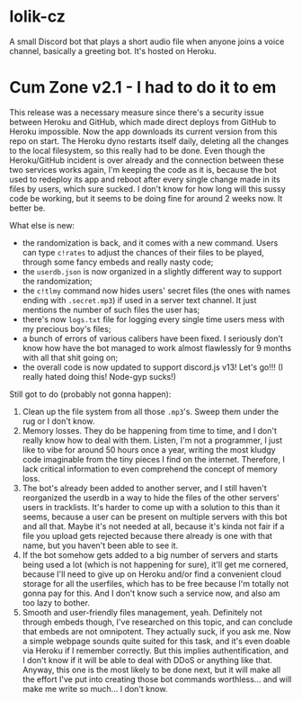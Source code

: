 # lolik-cz
A small Discord bot that plays a short audio file when anyone joins a voice channel, basically a greeting bot. It's hosted on Heroku.

# Cum Zone v2.1 - I had to do it to em
This release was a necessary measure since there's a security issue between Heroku and GitHub, which made direct deploys from GitHub to Heroku impossible. 
Now the app downloads its current version from this repo on start. The Heroku dyno restarts itself daily, deleting all the changes to the local filesystem, so this really had to be done. Even though the Heroku/GitHub incident is over already and the connection between these two services works again, I'm keeping the code as it is, because the bot used to redeploy its app and reboot after every single change made in its files by users, which sure sucked. I don't know for how long will this sussy code be working, but it seems to be doing fine for around 2 weeks now. It better be.

What else is new:
- the randomization is back, and it comes with a new command. Users can type `c!rates` to adjust the chances of their files to be played, through some fancy embeds and really nasty code;
- the `userdb.json` is now organized in a slightly different way to support the randomization;
- the `c!tlmy` command now hides users' secret files (the ones with names ending with `.secret.mp3`) if used in a server text channel. It just mentions the number of such files the user has;
- there's now `logs.txt` file for logging every single time users mess with my precious boy's files;
- a bunch of errors of various calibers have been fixed. I seriously don't know how have the bot managed to work almost flawlessly for 9 months with all that shit going on;
- the overall code is now updated to support discord.js v13! Let's go!!! (I really hated doing this! Node-gyp sucks!)

Still got to do (probably not gonna happen):
1. Сlean up the file system from all those `.mp3`'s. Sweep them under the rug or I don't know.
2. Memory losses. They do be happening from time to time, and I don't really know how to deal with them. Listen, I'm not a programmer, I just like to vibe for around 50 hours once a year, writing the most kludgy code imaginable from the tiny pieces I find on the internet. Therefore, I lack critical information to even comprehend the concept of memory loss.
3. The bot's already been added to another server, and I still haven't reorganized the userdb in a way to hide the files of the other servers' users in tracklists. It's harder to come up with a solution to this than it seems, because a user can be present on multiple servers with this bot and all that. Maybe it's not needed at all, because it's kinda not fair if a file you upload gets rejected because there already is one with that name, but you haven't been able to see it.
4. If the bot somehow gets added to a big number of servers and starts being used a lot (which is not happening for sure), it'll get me cornered, because I'll need to give up on Heroku and/or find a convenient cloud storage for all the userfiles, which has to be free because I'm totally not gonna pay for this. And I don't know such a service now, and also am too lazy to bother.
5. Smooth and user-friendly files management, yeah. Definitely not through embeds though, I've researched on this topic, and can conclude that embeds are not omnipotent. They actually suck, if you ask me. Now a simple webpage sounds quite suited for this task, and it's even doable via Heroku if I remember correctly. But this implies authentification, and I don't know if it will be able to deal with DDoS or anything like that. Anyway, this one is the most likely to be done next, but it will make all the effort I've put into creating those bot commands worthless... and will make me write so much... I don't know.
